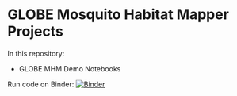 # GLOBE Mosquito Habitat Mapper Projects

In this repository:
- GLOBE MHM Demo Notebooks

Run code on Binder: [![Binder](https://mybinder.org/badge_logo.svg)](https://mybinder.org/v2/gh/globegit/GLOBE_MHM.git/master)

